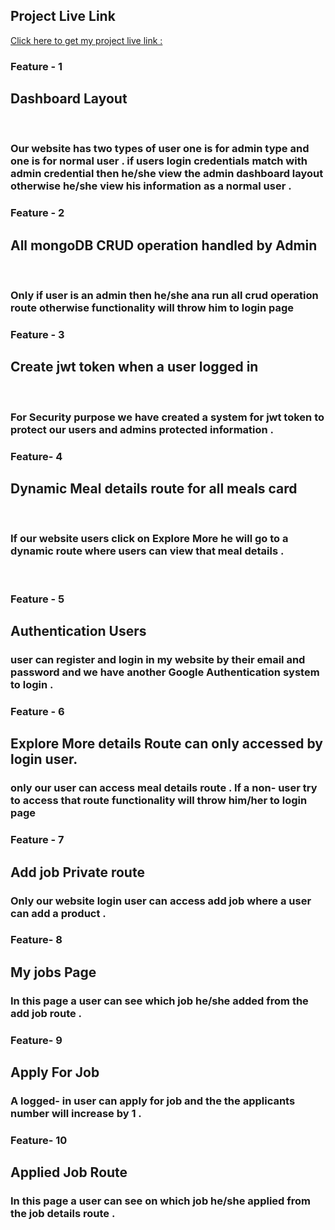 ## Project Live Link 
[Click here to get my project live link :](https://hostel-management-8210c.web.app/) 

### Feature - 1
## Dashboard Layout 
<br>

### Our website has two types of user one is for admin type and one is for normal user . if users login credentials match with admin credential then he/she view the admin dashboard layout otherwise he/she view his information as a normal user .

### Feature - 2
## All mongoDB CRUD operation handled by Admin 
<br>

### Only if user is an admin then he/she ana run all  crud operation route otherwise functionality will throw him to login page 

### Feature - 3
## Create jwt token when a user logged in
<br>

### For Security purpose we have created a system for jwt token to protect our users and admins protected information . 


### Feature- 4
## Dynamic Meal details route for all meals card
<br>

### If our website users click on Explore More he will go to a dynamic route where users can view that meal details .
<br>

### Feature - 5
## Authentication Users

### user can register and login in my website by their email and password and we have another Google Authentication system to login .

### Feature - 6 
## Explore More details Route can only accessed by login user. 
### only our user can access meal details route . If a non- user try to access that route functionality will throw him/her to login page

### Feature - 7 
##  Add job Private route
### Only our website login user can access add job where a user can add a product .

### Feature- 8 
## My jobs Page 
### In this page a user can see which job he/she added  from the add job route .

### Feature- 9 
## Apply For Job
### A logged- in user can apply for job and the the applicants number will increase by 1 .

### Feature- 10 
## Applied Job Route 
### In this page a user can see on which job he/she applied from the job details route .
